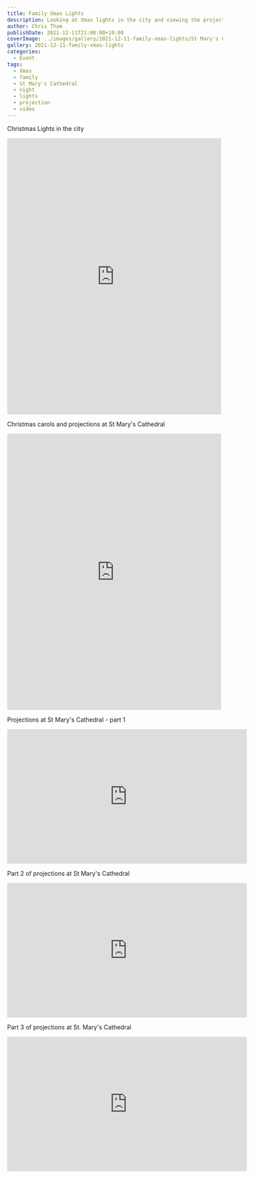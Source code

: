 ```yaml
---
title: Family Xmas Lights
description: Looking at Xmas lights in the city and viewing the projections at St Mary's Cathedral
author: Chris Tham
publishDate: 2021-12-11T21:00:00+10:00
coverImage: ../images/gallery/2021-12-11-family-xmas-lights/St Mary's Cathedral.jpeg
gallery: 2021-12-11-family-xmas-lights
categories:
  - Event
tags:
  - Xmas
  - family
  - St Mary's Cathedral
  - night
  - lights
  - projection
  - video
---
```

Christmas Lights in the city

<iframe src="https://www.facebook.com/plugins/post.php?href=https%3A%2F%2Fwww.facebook.com%2Fchris1.tham%2Fposts%2Fpfbid0CmPABF78hrjaRBMbKJG66esbsa7h1TCHSWS3fbVcPThuqXYUaDXL66xd9BG1LKrMl&show_text=true&width=500" width="500" height="645" style="border:none;overflow:hidden" scrolling="no" frameborder="0" allowfullscreen="true" allow="autoplay; clipboard-write; encrypted-media; picture-in-picture; web-share"></iframe>

Christmas carols and projections at St Mary's Cathedral

<iframe src="https://www.facebook.com/plugins/post.php?href=https%3A%2F%2Fwww.facebook.com%2Fchris1.tham%2Fposts%2Fpfbid0rQ4CumEq6kED9zEAcNF9Wdwjgy2WbWtziMxwZdT7rtB43zbNHM9E3vryNZ9niHRel&show_text=true&width=500" width="500" height="645" style="border:none;overflow:hidden" scrolling="no" frameborder="0" allowfullscreen="true" allow="autoplay; clipboard-write; encrypted-media; picture-in-picture; web-share"></iframe>

Projections at St Mary's Cathedral - part 1

<iframe src="https://www.facebook.com/plugins/video.php?height=314&href=https%3A%2F%2Fwww.facebook.com%2Fchris1.tham%2Fvideos%2F444786133891298%2F&show_text=false&width=560&t=0" width="560" height="314" style="border:none;overflow:hidden" scrolling="no" frameborder="0" allowfullscreen="true" allow="autoplay; clipboard-write; encrypted-media; picture-in-picture; web-share" allowFullScreen="true"></iframe>

Part 2 of projections at St Mary's Cathedral

<iframe src="https://www.facebook.com/plugins/video.php?height=314&href=https%3A%2F%2Fwww.facebook.com%2Fchris1.tham%2Fvideos%2F1071058133732928%2F&show_text=false&width=560&t=0" width="560" height="314" style="border:none;overflow:hidden" scrolling="no" frameborder="0" allowfullscreen="true" allow="autoplay; clipboard-write; encrypted-media; picture-in-picture; web-share" allowFullScreen="true"></iframe>

Part 3 of projections at St. Mary's Cathedral

<iframe src="https://www.facebook.com/plugins/video.php?height=314&href=https%3A%2F%2Fwww.facebook.com%2Fchris1.tham%2Fvideos%2F450702316524132%2F&show_text=false&width=560&t=0" width="560" height="314" style="border:none;overflow:hidden" scrolling="no" frameborder="0" allowfullscreen="true" allow="autoplay; clipboard-write; encrypted-media; picture-in-picture; web-share" allowFullScreen="true"></iframe>
